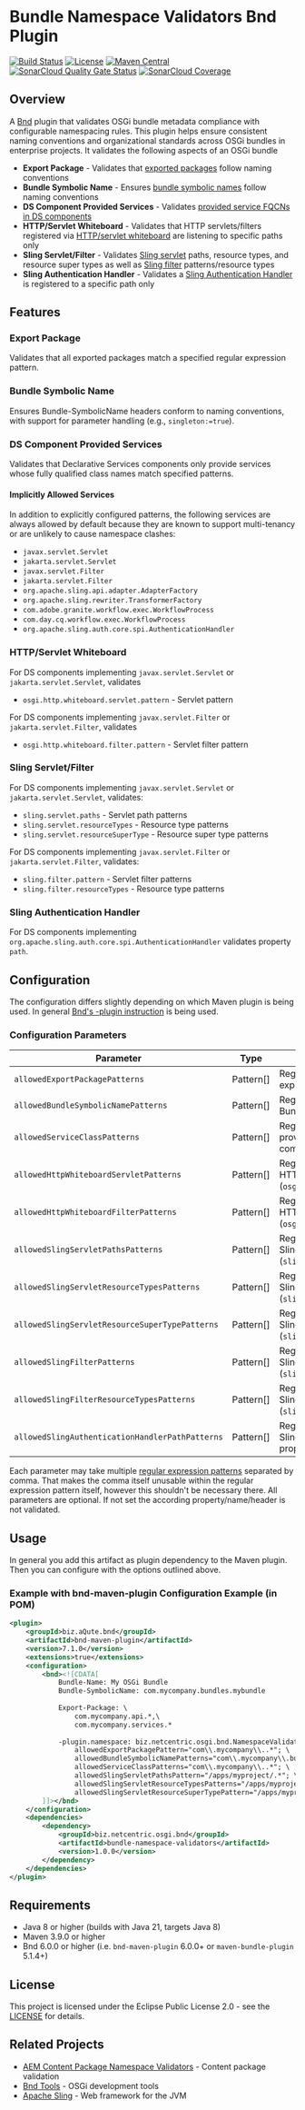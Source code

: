 # Bundle Namespace Validators Bnd Plugin

[![Build Status](https://img.shields.io/github/actions/workflow/status/Netcentric/bundle-namespace-validators/maven.yml?branch=main)](https://github.com/Netcentric/bundle-namespace-validators/actions)
[![License](https://img.shields.io/badge/License-EPL%202.0-red.svg)](https://opensource.org/licenses/EPL-2.0)
[![Maven Central](https://img.shields.io/maven-central/v/biz.netcentric.osgi.bnd/bundle-namespace-validators)](https://central.sonatype.com/artifact/biz.netcentric.osgi.bnd/bundle-namespace-validators)
[![SonarCloud Quality Gate Status](https://sonarcloud.io/api/project_badges/measure?project=Netcentric_bundle-namespace-validators&metric=alert_status)](https://sonarcloud.io/summary/new_code?id=Netcentric_bundle-namespace-validators)
[![SonarCloud Coverage](https://sonarcloud.io/api/project_badges/measure?project=Netcentric_bundle-namespace-validators&metric=coverage)](https://sonarcloud.io/summary/new_code?id=Netcentric_bundle-namespace-validators)


## Overview

A [Bnd](https://bnd.bndtools.org/) plugin that validates OSGi bundle metadata compliance with configurable namespacing rules. This plugin helps ensure consistent naming conventions and organizational standards across OSGi bundles in enterprise projects. It validates the following aspects of an OSGi bundle

- **Export Package** - Validates that [exported packages](https://docs.osgi.org/specification/osgi.core/8.0.0/framework.module.html#framework.module.exportpackage) follow naming conventions
- **Bundle Symbolic Name** - Ensures [bundle symbolic names](https://docs.osgi.org/specification/osgi.core/8.0.0/framework.module.html#framework.module.bsn)  follow naming conventions
- **DS Component Provided Services** - Validates [provided service FQCNs in DS components](https://docs.osgi.org/specification/osgi.cmpn/8.1.0/service.component.html#service.component-service.element)
- **HTTP/Servlet Whiteboard** - Validates that HTTP servlets/filters registered via [HTTP/servlet whiteboard](https://docs.osgi.org/specification/osgi.cmpn/8.1.0/service.servlet.html) are listening to specific paths only
- **Sling Servlet/Filter** - Validates [Sling servlet](https://sling.apache.org/documentation/the-sling-engine/servlets.html) paths, resource types, and resource super types as well as [Sling filter](https://sling.apache.org/documentation/the-sling-engine/filters.html) patterns/resource types
- **Sling Authentication Handler** - Validates a [Sling Authentication Handler](https://sling.apache.org/documentation/the-sling-engine/authentication/authentication-authenticationhandler.html) is registered to a specific path only

## Features

### Export Package
Validates that all exported packages match a specified regular expression pattern.

### Bundle Symbolic Name
Ensures Bundle-SymbolicName headers conform to naming conventions, with support for parameter handling (e.g., `singleton:=true`).

### DS Component Provided Services
Validates that Declarative Services components only provide services whose fully qualified class names match specified patterns.

#### Implicitly Allowed Services

In addition to explicitly configured patterns, the following services are always allowed by default because they are known to support multi-tenancy or are unlikely to cause namespace clashes:

- `javax.servlet.Servlet`
- `jakarta.servlet.Servlet`
- `javax.servlet.Filter`
- `jakarta.servlet.Filter`
- `org.apache.sling.api.adapter.AdapterFactory`
- `org.apache.sling.rewriter.TransformerFactory`
- `com.adobe.granite.workflow.exec.WorkflowProcess`
- `com.day.cq.workflow.exec.WorkflowProcess`
- `org.apache.sling.auth.core.spi.AuthenticationHandler`

### HTTP/Servlet Whiteboard
For DS components implementing `javax.servlet.Servlet` or `jakarta.servlet.Servlet`, validates

- `osgi.http.whiteboard.servlet.pattern` - Servlet pattern


For DS components implementing `javax.servlet.Filter` or `jakarta.servlet.Filter`, validates

- `osgi.http.whiteboard.filter.pattern` - Servlet filter pattern

### Sling Servlet/Filter
For DS components implementing `javax.servlet.Servlet` or `jakarta.servlet.Servlet`, validates:
- `sling.servlet.paths` - Servlet path patterns
- `sling.servlet.resourceTypes` - Resource type patterns  
- `sling.servlet.resourceSuperType` - Resource super type patterns

For DS components implementing `javax.servlet.Filter` or `jakarta.servlet.Filter`, validates:
- `sling.filter.pattern` - Servlet filter patterns
- `sling.filter.resourceTypes` - Resource type patterns  

### Sling Authentication Handler
For DS components implementing `org.apache.sling.auth.core.spi.AuthenticationHandler` validates property `path`.

## Configuration

The configuration differs slightly depending on which Maven plugin is being used.
In general [Bnd's -plugin instruction](https://bnd.bndtools.org/instructions/plugin.html) is being used.

### Configuration Parameters

Parameter | Type | Description 
----------|------|-------------
`allowedExportPackagePatterns` | Pattern[] | Regular expression(s) for validating exported package names
`allowedBundleSymbolicNamePatterns` | Pattern[] | Regular expression(s) for validating Bundle-SymbolicName header
`allowedServiceClassPatterns` | Pattern[] | Regular expression(s) for validating provided service FQCNs of DS components
`allowedHttpWhiteboardServletPatterns` | Pattern[] | Regular expression(s) for validating HTTP Whiteboard servlet patterns (`osgi.http.whiteboard.servlet.pattern`)
`allowedHttpWhiteboardFilterPatterns` | Pattern[] | Regular expression(s) for validating HTTP Whiteboard filter patterns (`osgi.http.whiteboard.filter.pattern`)
`allowedSlingServletPathsPatterns` | Pattern[] | Regular expression(s) for validating Sling servlet paths (`sling.servlet.paths`)
`allowedSlingServletResourceTypesPatterns` | Pattern[] | Regular expression(s) for validating Sling servlet resource types (`sling.servlet.resourceTypes`)
`allowedSlingServletResourceSuperTypePatterns` | Pattern[] | Regular expression(s) for validating Sling servlet resource super types (`sling.servlet.resourceSuperType`)
`allowedSlingFilterPatterns` | Pattern[] | Regular expression(s) for validating Sling filter patterns (`sling.filter.pattern`)
`allowedSlingFilterResourceTypesPatterns` | Pattern[] | Regular expression(s) for validating Sling filter resource types (`sling.filter.resourceTypes`)
`allowedSlingAuthenticationHandlerPathPatterns` | Pattern[] | Regular expression(s) for validating Sling Authentication Handler's path property (`path`)

Each parameter may take multiple [regular expression patterns](https://docs.oracle.com/javase/8/docs/api/java/util/regex/Pattern.html) separated by comma. That makes the comma itself unusable within the regular expression pattern itself, however this shouldn't be necessary there.
All parameters are optional. If not set the according property/name/header is not validated.

## Usage

In general you add this artifact as plugin dependency to the Maven plugin. Then you can configure with the options outlined above.

### Example with bnd-maven-plugin Configuration Example (in POM)

```xml
<plugin>
    <groupId>biz.aQute.bnd</groupId>
    <artifactId>bnd-maven-plugin</artifactId>
    <version>7.1.0</version>
    <extensions>true</extensions>
    <configuration>
        <bnd><![CDATA[
            Bundle-Name: My OSGi Bundle
            Bundle-SymbolicName: com.mycompany.bundles.mybundle
            
            Export-Package: \
                com.mycompany.api.*,\
                com.mycompany.services.*
            
            -plugin.namespace: biz.netcentric.osgi.bnd.NamespaceValidatorsPlugin; \
                allowedExportPackagePattern="com\\.mycompany\\..*"; \
                allowedBundleSymbolicNamePatterns="com\\.mycompany\\.bundles\\..*"; \
                allowedServiceClassPatterns="com\\.mycompany\\..*"; \
                allowedSlingServletPathsPattern="/apps/myproject/.*"; \
                allowedSlingServletResourceTypesPatterns="/apps/myproject/.*"; \
                allowedSlingServletResourceSuperTypePattern="/apps/myproject/.*";
        ]]></bnd>
    </configuration>
    <dependencies>
        <dependency>
            <groupId>biz.netcentric.osgi.bnd</groupId>
            <artifactId>bundle-namespace-validators</artifactId>
            <version>1.0.0</version>
        </dependency>
    </dependencies>
</plugin>
```

## Requirements

- Java 8 or higher (builds with Java 21, targets Java 8)
- Maven 3.9.0 or higher
- Bnd 6.0.0 or higher (i.e. `bnd-maven-plugin` 6.0.0+ or `maven-bundle-plugin` 5.1.4+)

## License

This project is licensed under the Eclipse Public License 2.0 - see the [LICENSE](https://www.eclipse.org/legal/epl-2.0/) for details.

## Related Projects

- [AEM Content Package Namespace Validators](https://github.com/Netcentric/aem-content-package-namespace-validators) - Content package validation
- [Bnd Tools](https://bnd.bndtools.org/) - OSGi development tools
- [Apache Sling](https://sling.apache.org/) - Web framework for the JVM
